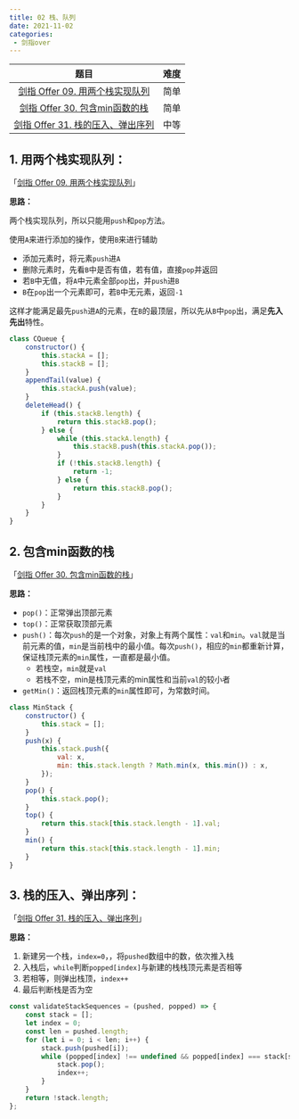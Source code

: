 ```yaml
---
title: 02 栈、队列
date: 2021-11-02
categories: 
 - 剑指over
---
```


|                             题目                             | 难度 |
| :----------------------------------------------------------: | :--: |
| [剑指 Offer 09. 用两个栈实现队列](https://leetcode-cn.com/problems/yong-liang-ge-zhan-shi-xian-dui-lie-lcof/) | 简单 |
| [剑指 Offer 30. 包含min函数的栈](https://leetcode-cn.com/problems/bao-han-minhan-shu-de-zhan-lcof/) | 简单 |
| [剑指 Offer 31. 栈的压入、弹出序列](https://leetcode-cn.com/problems/zhan-de-ya-ru-dan-chu-xu-lie-lcof/) | 中等 |

## 1. 用两个栈实现队列：

「[剑指 Offer 09. 用两个栈实现队列](https://leetcode-cn.com/problems/yong-liang-ge-zhan-shi-xian-dui-lie-lcof/)」

**思路：**

两个栈实现队列，所以只能用`push`和`pop`方法。

使用`A`来进行添加的操作，使用`B`来进行辅助

- 添加元素时，将元素`push`进`A`
- 删除元素时，先看`B`中是否有值，若有值，直接`pop`并返回
- 若`B`中无值，将`A`中元素全部`pop`出，并`push`进`B`
- `B`在`pop`出一个元素即可，若`B`中无元素，返回`-1`

这样才能满足最先`push`进`A`的元素，在`B`的最顶层，所以先从`B`中`pop`出，满足**先入先出**特性。


```javascript
class CQueue {
    constructor() {
        this.stackA = [];
        this.stackB = [];
    }
    appendTail(value) {
        this.stackA.push(value);
    }
    deleteHead() {
        if (this.stackB.length) {
            return this.stackB.pop();
        } else {
            while (this.stackA.length) {
                this.stackB.push(this.stackA.pop());
            }
            if (!this.stackB.length) {
                return -1;
            } else {
                return this.stackB.pop();
            }
        }
    }
}
```

## 2. 包含min函数的栈

「[剑指 Offer 30. 包含min函数的栈](https://leetcode-cn.com/problems/bao-han-minhan-shu-de-zhan-lcof/)」

**思路：**

- `pop()`：正常弹出顶部元素
- `top()`：正常获取顶部元素
- `push()`：每次`push`的是一个对象，对象上有两个属性：`val`和`min`。`val`就是当前元素的值，`min`是当前栈中的最小值。每次`push()`，相应的`min`都重新计算，保证栈顶元素的`min`属性，一直都是最小值。
  - 若栈空，`min`就是`val`
  - 若栈不空，min是栈顶元素的min属性和当前`val`的较小者
- `getMin()`：返回栈顶元素的`min`属性即可，为常数时间。


```javascript
class MinStack {
    constructor() {
        this.stack = [];
    }
    push(x) {
        this.stack.push({
            val: x,
            min: this.stack.length ? Math.min(x, this.min()) : x,
        });
    }
    pop() {
        this.stack.pop();
    }
    top() {
        return this.stack[this.stack.length - 1].val;
    }
    min() {
        return this.stack[this.stack.length - 1].min;
    }
}
```

## 3. 栈的压入、弹出序列：

「[剑指 Offer 31. 栈的压入、弹出序列](https://leetcode-cn.com/problems/zhan-de-ya-ru-dan-chu-xu-lie-lcof/)」

**思路：**

1. 新建另一个栈，`index=0`，，将`pushed`数组中的数，依次推入栈
2. 入栈后，`while`判断`popped[index]`与新建的栈栈顶元素是否相等
3. 若相等，则弹出栈顶，`index++`
4. 最后判断栈是否为空


```javascript
const validateStackSequences = (pushed, popped) => {
    const stack = [];
    let index = 0;
    const len = pushed.length;
    for (let i = 0; i < len; i++) {
        stack.push(pushed[i]);
        while (popped[index] !== undefined && popped[index] === stack[stack.length - 1]) {
            stack.pop();
            index++;
        }
    }
    return !stack.length;
};
```

